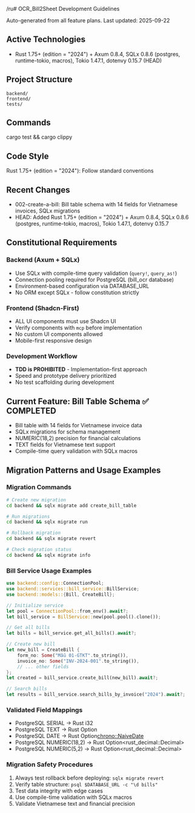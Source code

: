 ﻿/ru# OCR_Bill2Sheet Development Guidelines

Auto-generated from all feature plans. Last updated: 2025-09-22

## Active Technologies
- Rust 1.75+ (edition = "2024") + Axum 0.8.4, SQLx 0.8.6 (postgres, runtime-tokio, macros), Tokio 1.47.1, dotenvy 0.15.7 (HEAD)

## Project Structure
```
backend/
frontend/
tests/
```

## Commands
cargo test && cargo clippy

## Code Style
Rust 1.75+ (edition = "2024"): Follow standard conventions

## Recent Changes
- 002-create-a-bill: Bill table schema with 14 fields for Vietnamese invoices, SQLx migrations
- HEAD: Added Rust 1.75+ (edition = "2024") + Axum 0.8.4, SQLx 0.8.6 (postgres, runtime-tokio, macros), Tokio 1.47.1, dotenvy 0.15.7

<!-- MANUAL ADDITIONS START -->

## Constitutional Requirements

### Backend (Axum + SQLx)
- Use SQLx with compile-time query validation (`query!`, `query_as!`)
- Connection pooling required for PostgreSQL (bill_ocr database)
- Environment-based configuration via DATABASE_URL
- No ORM except SQLx - follow constitution strictly

### Frontend (Shadcn-First)
- ALL UI components must use Shadcn UI
- Verify components with `mcp` before implementation
- No custom UI components allowed
- Mobile-first responsive design

### Development Workflow
- **TDD is PROHIBITED** - Implementation-first approach
- Speed and prototype delivery prioritized
- No test scaffolding during development

## Current Feature: Bill Table Schema ✅ COMPLETED
- Bill table with 14 fields for Vietnamese invoice data
- SQLx migrations for schema management
- NUMERIC(18,2) precision for financial calculations
- TEXT fields for Vietnamese text support
- Compile-time query validation with SQLx macros

## Migration Patterns and Usage Examples

### Migration Commands
```bash
# Create new migration
cd backend && sqlx migrate add create_bill_table

# Run migrations
cd backend && sqlx migrate run

# Rollback migration
cd backend && sqlx migrate revert

# Check migration status
cd backend && sqlx migrate info
```

### Bill Service Usage Examples
```rust
use backend::config::ConnectionPool;
use backend::services::bill_service::BillService;
use backend::models::{Bill, CreateBill};

// Initialize service
let pool = ConnectionPool::from_env().await?;
let bill_service = BillService::new(pool.pool().clone());

// Get all bills
let bills = bill_service.get_all_bills().await?;

// Create new bill
let new_bill = CreateBill {
    form_no: Some("Mẫu 01-GTKT".to_string()),
    invoice_no: Some("INV-2024-001".to_string()),
    // ... other fields
};
let created = bill_service.create_bill(new_bill).await?;

// Search bills
let results = bill_service.search_bills_by_invoice("2024").await?;
```

### Validated Field Mappings
- PostgreSQL SERIAL → Rust i32
- PostgreSQL TEXT → Rust Option<String>
- PostgreSQL DATE → Rust Option<chrono::NaiveDate>
- PostgreSQL NUMERIC(18,2) → Rust Option<rust_decimal::Decimal>
- PostgreSQL NUMERIC(5,2) → Rust Option<rust_decimal::Decimal>

### Migration Safety Procedures
1. Always test rollback before deploying: `sqlx migrate revert`
2. Verify table structure: `psql $DATABASE_URL -c "\d bills"`
3. Test data integrity with edge cases
4. Use compile-time validation with SQLx macros
5. Validate Vietnamese text and financial precision

<!-- MANUAL ADDITIONS END -->




